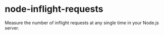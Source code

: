 # node-inflight-requests
Measure the number of inflight requests at any single time in your Node.js server. 
